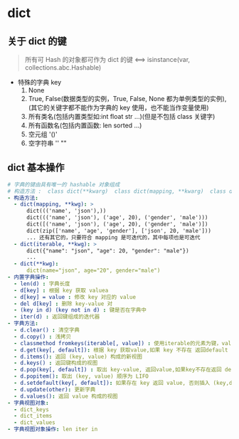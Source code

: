 # dict

## 关于 dict 的键

> 所有可 Hash 的对象都可作为 dict 的键 <==> isinstance(var, collections.abc.Hashable)

- 特殊的字典 key
  1. None
  2. True, False(数据类型的实例，True, False, None 都为单例类型的实例),(其它的关键字都不能作为字典的 key 使用，也不能当作变量使用)
  3. 所有类名(包括内置类型如:int float str ...)(但是不包括 class 关键字)
  4. 所有函数名(包括内置函数: len sorted ...)
  5. 空元组 '()'
  6. 空字符串 '' ""

## dict 基本操作

```yaml
# 字典的键由具有唯一的 hashable 对象组成
# 构造方法 :  class dict(**kwarg)  class dict(mapping, **kwarg)  class dict(iterable, **kwarg)
- 构造方法:
  - dict(mapping, **kwg): >
      dict((('name', 'json'),))
      dict((('name', 'json'), ('age', 20), ('gender', 'male')))
      dict([('name', 'json'), ('age', 20), ('gender', 'male')])
      dict(zip(['name', 'age', 'gender'], ['json', 20, 'male']))
      ... 还有其它的，只要符合 mapping 是可迭代的，其中每项也是可迭代
  - dict(iterable, **kwg): >
      dict({"name": "json", "age": 20, "gender": "male"})
      ...
  - dict(**kwg):
      dict(name="json", age="20", gender="male")
- 内置字典操作:
  - len(d) : 字典长度
  - d[key] : 根据 key 获取 valuea
  - d[key] = value : 修改 key 对应的 value
  - del d[key] : 删除 key-value 对
  - (key in d) (key not in d) : 键是否在字典中
  - iter(d) : 返回键组成的迭代器
- 字典方法:
  - d.clear() : 清空字典
  - d.copy() : 浅拷贝
  - classmethod fromkeys(iterable[, value]) : 使用iterable的元素为键，value为值创建新字典
  - d.get(key[, default]): 根据 key 获取value,如果 key 不存在 返回default
  - d.items(): 返回 (key, value) 构成的新视图
  - d.keys() : 返回键构成的视图
  - d.pop(key[, default]) : 取出 key-value, 返回value,如果key不存在返回 default
  - d.popitem(): 取出 (key, value) 顺序为 LIFO
  - d.setdefault(key[, default]): 如果存在 key 返回 value, 否则插入 (key,default)
  - d.update(other): 更新字典
  - d.values(): 返回 value 构成的视图
- 字典视图对象:
  - dict_keys
  - dict_items
  - dict_values
- 字典视图对象操作: len iter in
```
